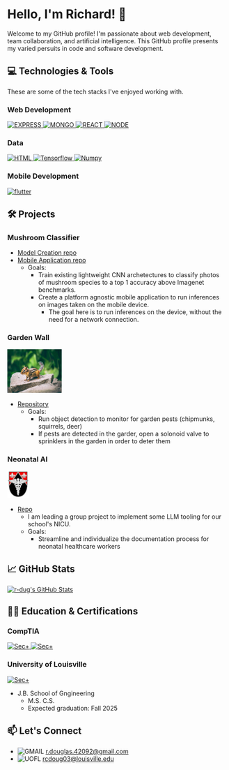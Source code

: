 # Hello, I'm Richard! 👋

Welcome to my GitHub profile! I'm passionate about web development, team collaboration, and artificial intelligence. This GitHub profile presents my varied persuits in code and software development.

## 💻 Technologies & Tools

These are some of the tech stacks I've enjoyed working with.

### Web Development

<a href="https://expressjs.com/">
  <img src="https://miro.medium.com/v2/resize:fit:1400/1*XP-mZOrIqX7OsFInN2ngRQ.png" alt="EXPRESS" width="150" height="75">
</a>

<a href="https://www.mongodb.com/">
  <img src="https://www.opc-router.de/wp-content/uploads/2021/03/mongodb_thumbnail.png" alt="MONGO" width="75" height="75">
</a>

<a href="https://react.dev/">
  <img src="https://avatars.githubusercontent.com/u/6412038?s=200&v=4" alt="REACT" width="75" height="75">
</a>

<a href="https://nodejs.org/about">
  <img src="https://chris-noring.gallerycdn.vsassets.io/extensions/chris-noring/node-snippets/1.3.3/1636325666317/Microsoft.VisualStudio.Services.Icons.Default" alt="NODE" width="75" height="75">
</a>

### Data

<a href="https://www.python.org/">
  <img src="https://www.moosoft.com/wp-content/uploads/2021/07/Python.png" alt="HTML" width="75" height="75">
</a>

<a href="https://www.tensorflow.org/">
  <img src="https://miro.medium.com/v2/resize:fit:256/1*cKG1LJvVTaWqSkYSyVqtsQ.png" alt="Tensorflow" width="75" height="75">
</a>

<a href="https://numpy.org/">
  <img src="https://upload.wikimedia.org/wikipedia/commons/3/31/NumPy_logo_2020.svg" alt="Numpy" width="115" height="75">
</a>

### Mobile Development

<a href="https://flutter.dev/">
  <img src="https://juststickers.in/wp-content/uploads/2019/01/flutter.png" alt="flutter" width="75" height="75">
</a>


## 🛠️ Projects

### Mushroom Classifier
- [Model Creation repo](https://github.com/r-dug/Mushroom_Classifier)
- [Mobile Application repo](https://github.com/r-dug/flutter_image_classifier)
  - Goals:
    - Train existing lightweight CNN archetectures to classify photos of mushroom species to a top 1 accuracy above Imagenet benchmarks. 
    - Create a platform agnostic mobile application to run inferences on images taken on the mobile device.
      - The goal here is to run inferences on the device, without the need for a network connection.

### Garden Wall
<img src="https://github.com/r-dug/garden_wall/blob/master/chipmunks/images.jpeg" alt="chipmunk" width="125" height="100"/>

- [Repository](https://github.com/r-dug/garden_wall)
  - Goals:
    - Run object detection to monitor for garden pests (chipmunks, squirrels, deer)
    - If pests are detected in the garder, open a solonoid valve to sprinklers in the garden in order to deter them

### Neonatal AI

![logo](https://github.com/Neonatal-AI/.github/blob/main/uofl_med_emblem.jpg)
- [Repo](https://github.com/Neonatal-AI)
  - I am leading a group project to implement some LLM tooling for our school's NICU.
  - Goals:
    - Streamline and individualize the documentation process for neonatal healthcare workers 


## 📈 GitHub Stats

[![r-dug's GitHub Stats](https://github-readme-stats.vercel.app/api?username=r-dug&show_icons=true&theme=dark)](https://github.com/anuraghazra/github-readme-stats)

## 🧑‍🎓 Education & Certifications
### CompTIA
<a href="https://www.comptia.org/certifications/network">
  <img src="https://comptiacdn.azureedge.net/webcontent/images/default-source/siteicons/logonetworkplus.svg?sfvrsn=c1041be7_2" alt="Sec+" width="100" height="100">
</a>
<a href="https://www.comptia.org/certifications/security">
  <img src="https://comptiacdn.azureedge.net/webcontent/images/default-source/siteicons/logosecurityplus.svg?sfvrsn=c1041be7_2" alt="Sec+" width="100" height="100">
</a>


### University of Louisville
<a href="https://engineering.louisville.edu/">
  <img src="https://visionrussell.org/wp-content/uploads/2016/12/speed-school.png" alt="Sec+" width="250" height="100">
</a>

- J.B. School of Gngineering
    - M.S. C.S. 
    - Expected graduation: Fall 2025

    
## 📫 Let's Connect

- <img src="https://cdn.freebiesupply.com/logos/large/2x/gmail-logo-svg-vector.svg" alt="GMAIL" width="100" height="50"> r.douglas.42092@gmail.com
- <img src="https://seeklogo.com/images/U/university-of-louisville-cardinals-logo-0259BD7CF5-seeklogo.com.png" alt="UOFL" width="50" height="50"> rcdoug03@louisville.edu
